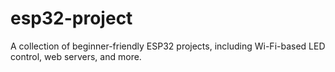# esp32-project
A collection of beginner-friendly ESP32 projects, including Wi-Fi-based LED control, web servers, and more.

